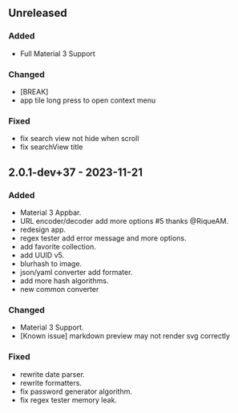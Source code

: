 ## Unreleased
### Added
- Full Material 3 Support

### Changed
- \[BREAK\]
- app tile long press to open context menu

### Fixed
- fix search view not hide when scroll
- fix searchView title

## 2.0.1-dev+37 - 2023-11-21
### Added
- Material 3 Appbar.
- URL encoder/decoder add more options #5 thanks @RiqueAM.
- redesign app.
- regex tester add error message and more options.
- add favorite collection.
- add UUID v5.
- blurhash to image.
- json/yaml converter add formater.
- add more hash algorithms.
- new common converter

### Changed
- Material 3 Support.
- \[Known issue\] markdown preview may not render svg correctly

### Fixed
- rewrite date parser.
- rewrite formatters.
- fix password generator algorithm.
- fix regex tester memory leak.